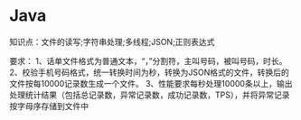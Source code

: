 # Java
知识点：文件的读写;字符串处理;多线程;JSON;正则表达式

要求：
1、话单文件格式为普通文本，“，”分割符，主叫号码，被叫号码，时长。
2、校验手机号码格式，统一转换时间为秒，转换为JSON格式的文件，转换后的文件按每10000记录数生成一个文件。
3、性能要求每秒处理10000条以上，输出处理统计结果（包括总记录数，异常记录数，成功记录数，TPS），并将异常记录按字母序存储到文件中
